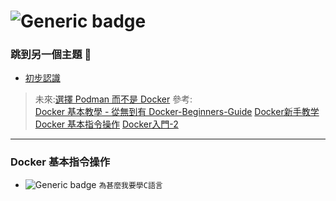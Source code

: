 # ![Generic badge](https://badgen.net/docker/stars/library/mongo?icon=docker&label=XiangYun)

### 跳到另一個主題  🐇
* [初步認識](#初步認識)

> 未來:[選擇 Podman 而不是 Docker](https://ithelp.ithome.com.tw/articles/10238749)
> 參考:  
> [Docker 基本教學 - 從無到有 Docker-Beginners-Guide](https://github.com/twtrubiks/docker-tutorial?tab=readme-ov-file)
> [Docker新手教学](https://github.com/komavideo/LearnDocker/tree/master)
> [Docker 基本指令操作](https://ithelp.ithome.com.tw/articles/10186431)
> [Docker入門-2](https://ithelp.ithome.com.tw/articles/10225104)
----
### Docker 基本指令操作
* ![Generic badge](https://badgen.net/badge/_/_?style=flat&logo=#7A1FA2.svg) `為甚麼我要學C語言`
